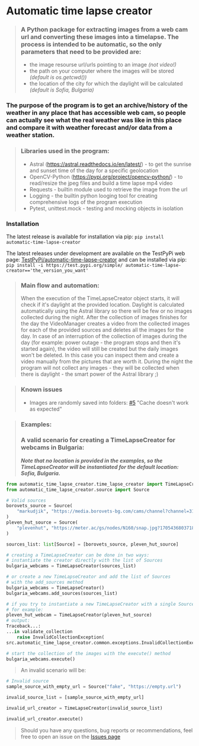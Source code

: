# Automatic time lapse creator

> ### A Python package for extracting images from a web cam url and converting these images into a timelapse. The process is intended to be automatic, so the only parameters that need to be provided are:
> - the image resourse url/urls pointing to an image *(not video!)*
> - the path on your computer where the images will be stored *(default is os.getcwd())*
> - the location of the city for which the daylight will be calculated *(default is Sofia, Bulgaria)*

### The purpose of the program is to get an archive/history of the weather in any place that has accessible web cam, so people can actually see what the real weather was like in this place and compare it with weather forecast and/or data from a weather station.

> ### Libraries used in the program:
> - Astral (https://astral.readthedocs.io/en/latest/) - to get the 
sunrise and sunset time of the day for a specific geolocation
> - OpenCV-Python (https://pypi.org/project/opencv-python/) - to 
read/resize the jpeg files and build a time lapse mp4 video
> - Requests - builtin module used to retrieve the image from the url
> - Logging - the builtin python looging tool for creating comprehensive 
logs of the program execution
> - Pytest, unittest.mock - testing and mocking objects in isolation

### Installation
The latest release is available for installation via pip:
```pip install automatic-time-lapse-creator```

The latest releases under development are available on the TestPyPi web page:
[TestPyPi/automatic-time-lapse-creator](https://test.pypi.org/project/automatic-time-lapse-creator/#history)
and can be installed via pip:
```pip install -i https://test.pypi.org/simple/ automatic-time-lapse-creator=='the_version_you_want'```

> ### Main flow and automation:
> When the execution of the TimeLapseCreator object starts, it will check if it's daylight at the provided location. Daylight is calculated automatically using the Astral library so there will be few or no images collected during the night. After the collection of images finishes for the day the VideoManager creates a video from the collected images for each of the provided sources and deletes all the images for the day. In case of an interruption of the collection of images during the day (for example: power outage - the program stops and then it's started again), the video will still be created but the daily images won't be deleted. In this case you can inspect them and create a video manually from the pictures that are worth it.
> During the night the program will not collect any images - they will be collected when there is daylight - the smart power of the Astral library ;)

> ### Known issues
> - Images are randomly saved into folders: [#5](https://github.com/kokoeverest/Automatic-time-lapse-creator/issues/5) "Cache doesn't work as expected"

> ### Examples:
> ### A valid scenario for creating a TimeLapseCreator for webcams in Bulgaria:
> ***Note that no location is provided in the examples, so the TimeLapseCreator will be instantiated for the default location: Sofia, Bulgaria.***
```python
from automatic_time_lapse_creator.time_lapse_creator import TimeLapseCreator
from automatic_time_lapse_creator.source import Source

# Valid sources
borovets_source = Source(
    "markudjik", "https://media.borovets-bg.com/cams/channel?channel=31"
)
pleven_hut_source = Source(
    "plevenhut", "https://meter.ac/gs/nodes/N160/snap.jpg?1705436803718"
)

sources_list: list[Source] = [borovets_source, pleven_hut_source]

# creating a TimeLapseCreator can be done in two ways:
# instantiate the creator directly with the list of Sources
bulgaria_webcams = TimeLapseCreator(sources_list)

# or create a new TimeLapseCreator and add the list of Sources
# with the add_sources method
bulgaria_webcams = TimeLapseCreator()
bulgaria_webcams.add_sources(sources_list)

# if you try to instantiate a new TimeLapseCreator with a single Source, it will raise an InvalidCollectionException
# for example:
pleven_hut_webcam = TimeLapseCreator(pleven_hut_source)
# output:
Traceback...:
...in validate_collection
    raise InvalidCollectionException(
src.automatic_time_lapse_creator.common.exceptions.InvalidCollectionException: Only list, tuple or set collections are allowed!

# start the collection of the images with the execute() method
bulgaria_webcams.execute()
```

> An invalid scenario will be:
```python
# Invalid source
sample_source_with_empty_url = Source("fake", "https://empty.url")

invalid_source_list = [sample_source_with_empty_url]

invalid_url_creator = TimeLapseCreator(invalid_source_list)

invalid_url_creator.execute()
```

> Should you have any questions, bug reports or recommendations, feel free to open an issue on
 the [Issues page](https://github.com/kokoeverest/Automatic-time-lapse-creator/issues)
